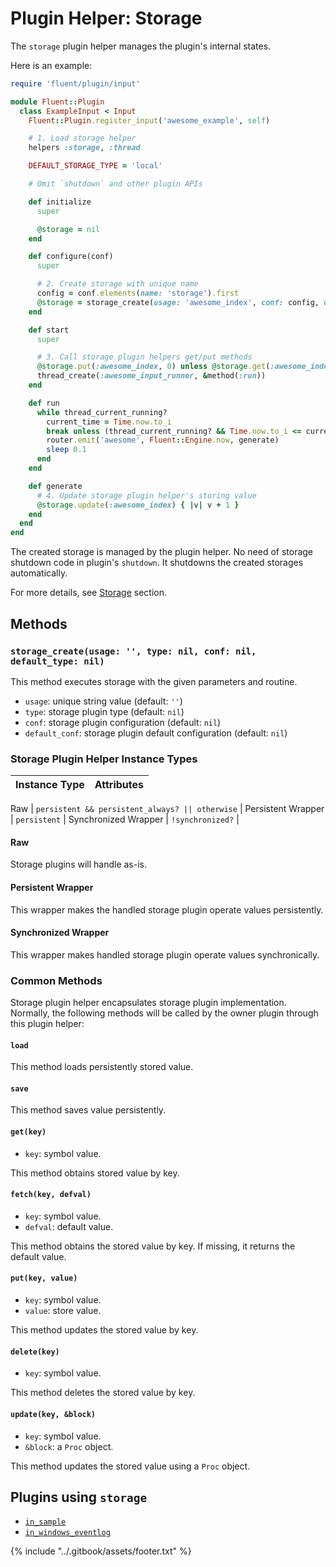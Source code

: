 # Plugin Helper: Storage

The `storage` plugin helper manages the plugin's internal states.

Here is an example:

```ruby
require 'fluent/plugin/input'

module Fluent::Plugin
  class ExampleInput < Input
    Fluent::Plugin.register_input('awesome_example', self)

    # 1. Load storage helper
    helpers :storage, :thread

    DEFAULT_STORAGE_TYPE = 'local'

    # Omit `shutdown` and other plugin APIs

    def initialize
      super

      @storage = nil
    end

    def configure(conf)
      super

      # 2. Create storage with unique name
      config = conf.elements(name: 'storage').first
      @storage = storage_create(usage: 'awesome_index', conf: config, default_type: DEFAULT_STORAGE_TYPE)
    end

    def start
      super

      # 3. Call storage plugin helpers get/put methods
      @storage.put(:awesome_index, 0) unless @storage.get(:awesome_index)
      thread_create(:awesome_input_runner, &method(:run))
    end

    def run
      while thread_current_running?
        current_time = Time.now.to_i
        break unless (thread_current_running? && Time.now.to_i <= current_time)
        router.emit('awesome', Fluent::Engine.now, generate)
        sleep 0.1
      end
    end

    def generate
      # 4. Update storage plugin helper's storing value
      @storage.update(:awesome_index) { |v| v + 1 }
    end
  end
end
```

The created storage is managed by the plugin helper. No need of storage shutdown code in plugin's `shutdown`. It shutdowns the created storages automatically.

For more details, see [Storage](../storage/) section.

## Methods

### `storage_create(usage: '', type: nil, conf: nil, default_type: nil)`

This method executes storage with the given parameters and routine.

* `usage`: unique string value \(default: `''`\)
* `type`: storage plugin type \(default: `nil`\)
* `conf`: storage plugin configuration \(default: `nil`\)
* `default_conf`: storage plugin default configuration \(default: `nil`\)

### Storage Plugin Helper Instance Types

| Instance Type | Attributes |
| :--- | :--- |


Raw \| `persistent && persistent_always? || otherwise` \| Persistent Wrapper \| `persistent` \| Synchronized Wrapper \| `!synchronized?` \|

#### Raw

Storage plugins will handle as-is.

#### Persistent Wrapper

This wrapper makes the handled storage plugin operate values persistently.

#### Synchronized Wrapper

This wrapper makes handled storage plugin operate values synchronically.

### Common Methods

Storage plugin helper encapsulates storage plugin implementation. Normally, the following methods will be called by the owner plugin through this plugin helper:

#### `load`

This method loads persistently stored value.

#### `save`

This method saves value persistently.

#### `get(key)`

* `key`: symbol value.

This method obtains stored value by key.

#### `fetch(key, defval)`

* `key`: symbol value.
* `defval`: default value.

This method obtains the stored value by key. If missing, it returns the default value.

#### `put(key, value)`

* `key`: symbol value.
* `value`: store value.

This method updates the stored value by key.

#### `delete(key)`

* `key`: symbol value.

This method deletes the stored value by key.

#### `update(key, &block)`

* `key`: symbol value.
* `&block`: a `Proc` object.

This method updates the stored value using a `Proc` object.

## Plugins using `storage`

* [`in_sample`](../input/sample.md)
* [`in_windows_eventlog`](../input/windows_eventlog.md)

{% include "../.gitbook/assets/footer.txt" %}
